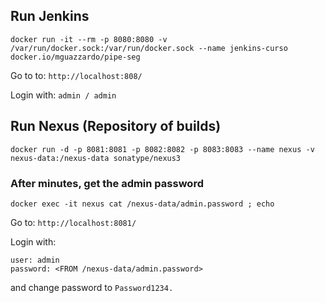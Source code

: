 ## Run Jenkins

```
docker run -it --rm -p 8080:8080 -v /var/run/docker.sock:/var/run/docker.sock --name jenkins-curso docker.io/mguazzardo/pipe-seg
```

Go to to: ```http://localhost:808/```

Login with:
```admin / admin```


## Run Nexus (Repository of builds)


```
docker run -d -p 8081:8081 -p 8082:8082 -p 8083:8083 --name nexus -v nexus-data:/nexus-data sonatype/nexus3
```

### After minutes, get the admin password 
```
docker exec -it nexus cat /nexus-data/admin.password ; echo
```

Go to: ```http://localhost:8081/```

Login with: 
```
user: admin
password: <FROM /nexus-data/admin.password>
```
and change password to `Password1234.`